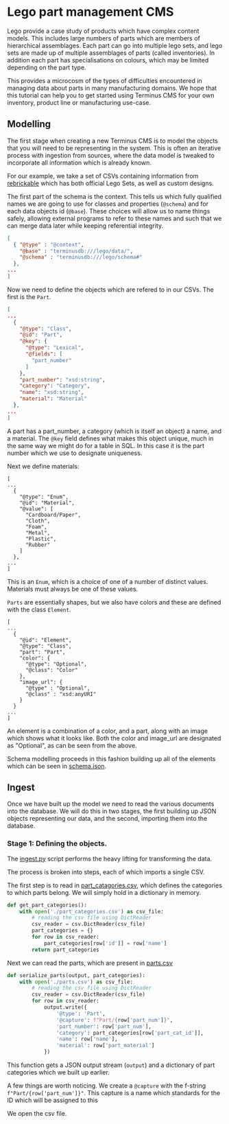 # Lego part management CMS

Lego provide a case study of products which have complex content
models. This includes large numbers of parts which are members of
hierarchical assemblages. Each part can go into multiple lego sets, and
lego sets are made up of multiple assemblages of parts (called
inventories). In addition each part has specialisations on colours,
which may be limited depending on the part type.

This provides a microcosm of the types of difficulties encountered in
managing data about parts in many manufacturing domains. We hope that
this tutorial can help you to get started using Terminus CMS for your
own inventory, product line or manufacturing use-case.

## Modelling

The first stage when creating a new Terminus CMS is to model the
objects that you will need to be representing in the system. This is
often an iterative process with ingestion from sources, where the data
model is tweaked to incorporate all information which is already known.

For our example, we take a set of CSVs containing information from
[rebrickable](https://rebrickable.com/) which has both official Lego
Sets, as well as custom designs.

The first part of the schema is the context. This tells us which fully
qualified names we are going to use for classes and properties
(`@schema`) and for each data objects id (`@base`). These choices will
allow us to name things safely, allowing external programs to refer to
these names and such that we can merge data later while keeping
referential integrity.

```json
[
  { "@type" : "@context",
    "@base" : "terminusdb:///lego/data/",
    "@schema" : "terminusdb:///lego/schema#"
  },
...
]
```

Now we need to define the objects which are refered to in our CSVs. The first is the `Part`.

```json
[
...
  {
    "@type": "Class",
    "@id": "Part",
    "@key": {
      "@type": "Lexical",
      "@fields": [
        "part_number"
      ]
    },
    "part_number": "xsd:string",
    "category": "Category",
    "name": "xsd:string",
    "material": "Material"
  },
...
]
```

A part has a part_number, a category (which is itself an object) a
name, and a material. The `@key` field defines what makes this object
unique, much in the same way we might do for a table in SQL. In this
case it is the part number which we use to designate uniqueness.

Next we define materials:

```
[
...
  {
    "@type": "Enum",
    "@id": "Material",
    "@value": [
      "Cardboard/Paper",
      "Cloth",
      "Foam",
      "Metal",
      "Plastic",
      "Rubber"
    ]
  },
...
]
```

This is an `Enum`, which is a choice of one of a number of distinct
values. Materials must always be one of these values.

`Parts` are essentially shapes, but we also have colors and these are
defined with the class `Element`.

```
[
...
  {
    "@id": "Element",
    "@type": "Class",
    "part": "Part",
    "color": {
      "@type": "Optional",
      "@class": "Color"
    },
    "image_url": {
      "@type" : "Optional",
      "@class" : "xsd:anyURI"
    }
  }
...
]
```

An element is a combination of a color, and a part, along with an
image which shows what it looks like. Both the color and image_url are
designated as "Optional", as can be seen from the above.

Schema modelling proceeds in this fashion building up all of the
elements which can be seen in [schema.json](demo_data/schema.json).

## Ingest

Once we have built up the model we need to read the various documents
into the database. We will do this in two stages, the first building
up JSON objects representing our data, and the second, importing them
into the database.

### Stage 1: Defining the objects. 

The [ingest.py](demo_data/ingest.py) script performs the heavy lifting
for transforming the data.

The process is broken into steps, each of which imports a single CSV.

The first step is to read in
[part\_catagories.csv](demo_data/part_categories.csv), which defines
the categories to which parts belong. We will simply hold in a
dictionary in memory.

```python
def get_part_categories():
    with open('./part_categories.csv') as csv_file:
        # reading the csv file using DictReader
        csv_reader = csv.DictReader(csv_file)
        part_categories = {}
        for row in csv_reader:
            part_categories[row['id']] = row['name']
        return part_categories
```

Next we can read the parts, which are present in [parts.csv](demo_data/parts.csv)

```python
def serialize_parts(output, part_categories):
    with open('./parts.csv') as csv_file:
        # reading the csv file using DictReader
        csv_reader = csv.DictReader(csv_file)
        for row in csv_reader:
            output.write({
                '@type': 'Part',
                '@capture': f"Part/{row['part_num']}",
                'part_number': row['part_num'],
                'category': part_categories[row['part_cat_id']],
                'name': row['name'],
                'material': row['part_material']
            })
```

This function gets a JSON output stream (`output`) and a dictionary of
part categories which we built up earlier.

A few things are worth noticing. We create a `@capture` with the
f-string `f"Part/{row['part_num']}"`. This capture is a name which
standards for the ID which will be assigned to this

We open the csv file.
